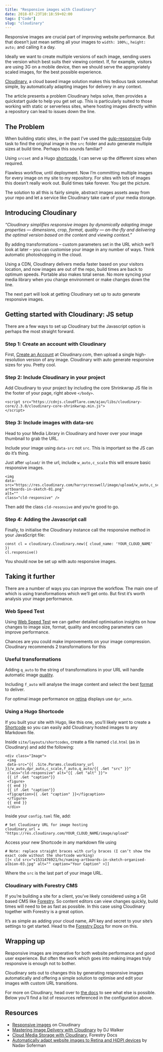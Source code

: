 ```yaml
---
title: "Responsive images with Cloudinary"
date: 2018-07-23T10:18:59+02:00
tags: ["Code"]
slug: "cloudinary"
---
```


Responsive images are crucial part of improving website performance. But that doesn’t just mean setting all your images to `width: 100%;`, `height: auto;` and calling it a day.

Ideally we want to create multiple versions of each image, sending users the version which best suits their viewing context. If, for example, visitors are using 3G on a mobile device, then we should serve the appropriately scaled images, for the best possible experience.

[Cloudinary](https://cloudinary.com/), a cloud based image solution makes this tedious task somewhat simple, by automatically adapting images for delivery in any context.

The article presents a problem Cloudinary helps solve, then provides a quickstart guide to help you get set up. This is particularly suited to those working with static or serverless sites, where hosting images directly within a repository can lead to issues down the line.

## The Problem

When building static sites, in the past I’ve used the [gulp-responsive](https://www.npmjs.com/package/gulp-responsive) Gulp task to find the original image in the `src` folder and auto generate multiple sizes at build time. Perhaps this sounds familiar?

Using `srcset` and a Hugo [shortcode](https://github.com/harrycresswell/harry/blob/master/site/layouts/shortcodes/img.html), I can serve up the different sizes when required.

Flawless workflow, until deployment. Now I’m committing multiple images for every image on my site to my repository. For sites with lots of images this doesn’t really work out. Build times take forever. You get the picture.

The solution to all this is fairly simple, abstract images assets away from your repo and let a service like Cloudinary take care of your media storage.


## Introducing Cloudinary

_“Cloudinary simplifies responsive images by dynamically adapting image properties — dimensions, crop, format, quality — on-the-fly and delivering the optimal version based on the content and viewing context.”_

By adding transformations – custom parameters set in the URL which we’ll look at later – you can customise your image in any number of ways. Think automatic photoshopping in the cloud.

Using a CDN, Cloudinary delivers media faster based on your visitors location, and now images are out of the repo, build times are back to optimum speeds. Portable also makes total sense. No more syncing your media library when you change environment or make changes down the line.

The next part will look at getting Cloudinary set up to auto generate responsive images.

## Getting started with Cloudinary: JS setup

There are a few ways to set up Cloudinary but the Javascript option is perhaps the most straight forward.

### Step 1: Create an account with Cloudinary

First, [Create an Account](https://cloudinary.com/users/register/free) at Cloudinary.com, then upload a single high-resolution version of any image. Cloudinary with auto generate responsive sizes for you. Pretty cool.

### Step 2: Include Cloudinary in your project

Add Cloudinary to your project by including the core Shrinkwrap JS file in the footer of your page, right above `</body>`.

```
<script src="https://cdnjs.cloudflare.com/ajax/libs/cloudinary-core/2.3.0/cloudinary-core-shrinkwrap.min.js">
</script>
```

### Step 3: Include images with data-src

Head to your Media Library in Cloudinary and hover over your image thumbnail to grab the URL.

Include your image using `data-src` not `src`. This is important so the JS can do it’s thing.

Just after `upload/` in the url, include `w_auto,c_scale` this will ensure basic responsive images.

```
<img
data-src="https://res.cloudinary.com/harrycresswell/image/upload/w_auto,c_scale/v1531476918/hc/naming-artboards-in-sketch-01.png"
alt=""
class="cld-responsive" />
```

Then add the class `cld-resonsive` and you’re good to go.


### Step 4: Adding the Javascript call

Finally, to initialise the Cloudinary instance call the responsive method in your JavaScript file:

```
const cl = cloudinary.Cloudinary.new({ cloud_name: 'YOUR_CLOUD_NAME' })
cl.responsive()
```

You should now be set up with auto responsive images.

## Taking it further

There are a number of ways you can improve the workflow. The main one of which is using transformations which we’ll get onto. But first it’s worth analysis your image performance.  

### Web Speed Test

Using [Web Speed Test](https://webspeedtest.cloudinary.com/) we can gather detailed optimisation insights on how changes to image size, format, quality and encoding parameters can improve performance.

Chances are you could make improvements on your image compression. Cloudinary recommends 2 transformations for this

### Useful transformations

Adding `q_auto` to the string of transformations in your URL will handle automatic image [quality](https://cloudinary.com/blog/the_holy_grail_of_image_optimization_or_balancing_visual_quality_and_file_size).

Including `f_auto` will analyse the image content and select the best [format](https://cloudinary.com/documentation/image_optimization#how_to_optimize_image_format) to deliver.

For optimal image performance on [retina](https://cloudinary.com/blog/how_to_automatically_adapt_website_images_to_retina_and_hidpi_devices) displays use `dpr_auto`.

### Using a Hugo Shortcode

If you built your site with Hugo, like this one, you’ll likely want to create a [Shortcode](https://gohugo.io/content-management/shortcodes/) so you can easily add Cloudinary hosted images to any Markdown file.

Inside `site/layouts/shortcodes`, create a file named `cld.html` (as in Cloudinary) and add the following:

```
<div class="Image">
 <img
 data-src="{{ .Site.Params.cloudinary_url }}/w_auto,dpr_auto,c_scale,f_auto,q_auto/{{ .Get "src" }}"
 class="cld-responsive" alt="{{ .Get "alt" }}">
 {{ if .Get "caption"}}
 <figure>
 {{ end }}
 {{ if .Get "caption"}}
 <figcaption>{{ .Get "caption" }}</figcaption>
 </figure>
 {{ end }}
 </div>
 ```

Inside your `config.toml` file, add:

```
# Set Cloudinary URL for image hosting
cloudinary_url = "https://res.cloudinary.com/YOUR_CLOUD_NAME/image/upload"
```

Access your new Shortcode in any markdown file using


```
# Note: replace straight braces with curly braces (I can’t show the exact code without the shortcode working)
[[< cld src="v1531476921/hc/naming-artboards-in-sketch-organised-albion-03.jpg" alt="" caption="Your Caption" >]]

```

Where the `src` is the last part of your image URL.


### Cloudinary with Forestry CMS

If you’re building a site for a client, you’ve likely considered using a Git based CMS like [Forestry](https://forestry.io/). So content editors can view changes quickly, build times will need to be as fast as possible. In this case using Cloudinary together with Forestry is a great option.  

It’s as simple as adding your cloud name, API key and secret to your site’s settings to get started. Head to the [Forestry Docs](https://forestry.io/docs/media/cloudinary/) for more on this.

## Wrapping up

Responsive images are imperative for both website performance and good user experience. But often the work which goes into making images truly responsive is enough not to bother.

Cloudinary sets out to changes this by generating responsive images automatically and offering a simple solution to optimise and edit your images with custom URL transitions.

For more on Cloudinary, head over to [the docs](https://cloudinary.com/documentation) to see what else is possible. Below you’ll find a list of resources referenced in the configuration above.

## Resources

- [Responsive images](https://cloudinary.com/features/responsive_images) on Cloudinary
- [Mastering Image Delivery with Cloudinary](https://forestry.io/blog/master-image-delivery-with-cloudinary/) by DJ Walker
- [Cloud Media Storage with Cloudinary](https://forestry.io/docs/media/cloudinary/), Forestry Docs
- [Automatically adapt website images to Retina and HiDPI devices](https://cloudinary.com/blog/how_to_automatically_adapt_website_images_to_retina_and_hidpi_devices) by Nadav Soferman
